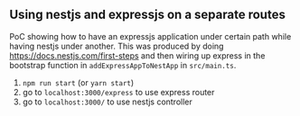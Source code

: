 ## Using nestjs and expressjs on a separate routes
PoC showing how to have an expressjs application under certain path while having nestjs under another. This was produced by doing https://docs.nestjs.com/first-steps and then wiring up express in the bootstrap function in `addExpressAppToNestApp` in `src/main.ts`. 

1. `npm run start` (or `yarn start`)
2. go to `localhost:3000/express` to use express router
3. go to `localhost:3000/` to use nestjs controller
